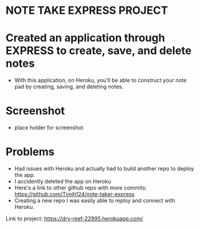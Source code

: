 # NOTE TAKE EXPRESS PROJECT

# Created an application through EXPRESS to create, save, and delete notes

- With this application, on Heroku, you'll be able to construct your note pad by creating, saving, and deleting notes.


# Screenshot
- place holder for screenshot

# Problems
- Had issues with Heroku and actually had to build another repo to deploy the app.
- I accidently deleted the app on Heroku
- Here's a link to other github repo with more commits: https://github.com/Timih124/note-taker-express
- Creating a new repo I was easily able to reploy and connect with Heroku.




Link to project: https://dry-reef-22995.herokuapp.com/